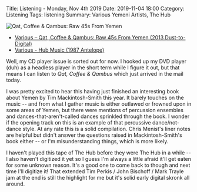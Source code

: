 Title: Listening - Monday, Nov 4th 2019 
Date: 2019-11-04 18:00
Category: Listening
Tags: listening
Summary: Various Yemeni Artists, The Hub


![Qat, Coffee & Qambus: Raw 45s From Yemen](/images/qat.jpg)

- [Various – Qat, Coffee & Qambus: Raw 45s From Yemen (2013 Dust-to-Digital)](https://www.discogs.com/Various-Qat-Coffee-Qambus-Raw-45s-From-Yemen/master/603030)
- [Various - Hub Music (1987 Antelope)](https://www.discogs.com/Various-Hub-Music/release/1510471)


Well, my CD player issue is sorted out for now. I hooked up my DVD player (duh) as a headless player in the short term while I figure it out, but 
that means I can listen to _Qat, Coffee & Qambus_ which just arrived in the mail today.

I was pretty excited to hear this having just finished an interesting book about Yemen by Tim Mackintosh-Smith this year. It barely touches on the 
music -- and from what I gather music is either outlawed or frowned upon in some areas of Yemen, but there were mentions of percussion ensembles 
and dances-that-aren't-called dances sprinkled through the book. I wonder if the opening track on this is an example of that percussive dance/not-dance 
style. At any rate this is a solid compilation. Chris Menist's liner notes are helpful but didn't answer the questions raised in Mackintosh-Smith's book 
either -- or I'm misunderstanding things, which is more likely.

I haven't played this tape of The Hub before they were The Hub in a while -- I also haven't digitized it yet so I guess I'm always a little afraid it'll get 
eaten for some unknown reason. It's a good one to come back to though and next time I'll digitize it! That extended Tim Perkis / John Bischoff / Mark Trayle 
jam at the end is still the highlight for me but it's solid early digital skronk all around.


